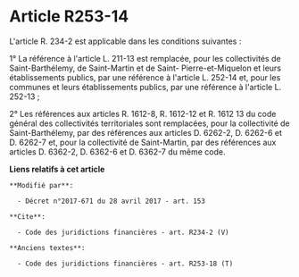 # Article R253-14

L'article R. 234-2 est applicable dans les conditions suivantes : 

1° La référence à l'article L. 211-13 est remplacée, pour les collectivités de Saint-Barthélemy, de Saint-Martin et de Saint-
Pierre-et-Miquelon et leurs établissements publics, par une référence à l'article L. 252-14 et, pour les communes et leurs
établissements publics, par une référence à l'article L. 252-13 ; 

2° Les références aux articles R. 1612-8, R. 1612-12 et R. 1612 13 du code général des collectivités territoriales sont
remplacées, pour la collectivité de Saint-Barthélemy, par des références aux articles D. 6262-2, D. 6262-6 et D. 6262-7 et,
pour la collectivité de Saint-Martin, par des références aux articles D. 6362-2, D. 6362-6 et D. 6362-7 du même code.

**Liens relatifs à cet article**

	**Modifié par**:

	  - Décret n°2017-671 du 28 avril 2017 - art. 153

	**Cite**:

	  - Code des juridictions financières - art. R234-2 (V)

	**Anciens textes**:

	  - Code des juridictions financières - art. R253-18 (T)
